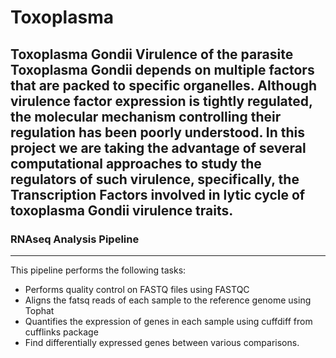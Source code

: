 # Toxoplasma
## Toxoplasma Gondii Virulence of the parasite Toxoplasma Gondii depends on multiple factors that are packed to specific organelles. Although virulence factor expression is tightly regulated, the molecular mechanism controlling their regulation has been poorly understood. In this project we are taking the advantage of several computational approaches to study the regulators of such virulence, specifically, the Transcription Factors involved in lytic cycle of toxoplasma Gondii virulence traits.

### RNAseq Analysis Pipeline

***
This pipeline performs the following tasks:
* Performs quality control on FASTQ files using FASTQC
* Aligns the fatsq reads of each sample to the reference genome using Tophat
* Quantifies the expression of genes in each sample using cuffdiff from cufflinks package
* Find differentially expressed genes between various comparisons. 
